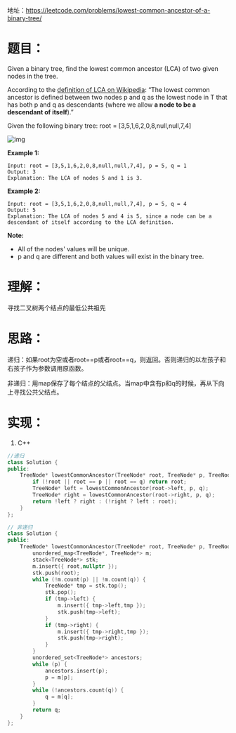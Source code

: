 地址：https://leetcode.com/problems/lowest-common-ancestor-of-a-binary-tree/

# 题目：

Given a binary tree, find the lowest common ancestor (LCA) of two given nodes in the tree.

According to the [definition of LCA on Wikipedia](https://en.wikipedia.org/wiki/Lowest_common_ancestor): “The lowest common ancestor is defined between two nodes p and q as the lowest node in T that has both p and q as descendants (where we allow **a node to be a descendant of itself**).”

Given the following binary tree:  root = [3,5,1,6,2,0,8,null,null,7,4]

![img](https://assets.leetcode.com/uploads/2018/12/14/binarytree.png) 

**Example 1:**

```
Input: root = [3,5,1,6,2,0,8,null,null,7,4], p = 5, q = 1
Output: 3
Explanation: The LCA of nodes 5 and 1 is 3.
```

**Example 2:**

```
Input: root = [3,5,1,6,2,0,8,null,null,7,4], p = 5, q = 4
Output: 5
Explanation: The LCA of nodes 5 and 4 is 5, since a node can be a descendant of itself according to the LCA definition.
```

 

**Note:**

- All of the nodes' values will be unique.
- p and q are different and both values will exist in the binary tree.

# 理解：

寻找二叉树两个结点的最低公共祖先

# 思路：

递归：如果root为空或者root==p或者root==q，则返回。否则递归的以左孩子和右孩子作为参数调用原函数。

非递归：用map保存了每个结点的父结点。当map中含有p和q的时候，再从下向上寻找公共父结点。

# 实现：

1. C++

```cpp
//递归
class Solution {
public:
	TreeNode* lowestCommonAncestor(TreeNode* root, TreeNode* p, TreeNode* q) {
		if (!root || root == p || root == q) return root;
		TreeNode* left = lowestCommonAncestor(root->left, p, q);
		TreeNode* right = lowestCommonAncestor(root->right, p, q);
		return !left ? right : (!right ? left : root);
	}
};

// 非递归
class Solution {
public:
	TreeNode* lowestCommonAncestor(TreeNode* root, TreeNode* p, TreeNode* q) {
		unordered_map<TreeNode*, TreeNode*> m;
		stack<TreeNode*> stk;
		m.insert({ root,nullptr });
		stk.push(root);
		while (!m.count(p) || !m.count(q)) {
			TreeNode* tmp = stk.top();
			stk.pop();
			if (tmp->left) {
				m.insert({ tmp->left,tmp });
				stk.push(tmp->left);
			}
			if (tmp->right) {
				m.insert({ tmp->right,tmp });
				stk.push(tmp->right);
			}
		}
		unordered_set<TreeNode*> ancestors;
		while (p) {
			ancestors.insert(p);
			p = m[p];
		}
		while (!ancestors.count(q)) {
			q = m[q];
		}
		return q;
	}
};
```
